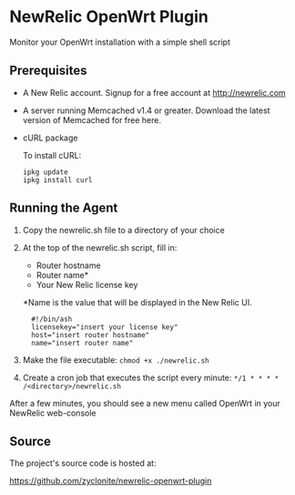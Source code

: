 NewRelic OpenWrt Plugin
=======================
Monitor your OpenWrt installation with a simple shell script

Prerequisites
-------------

  - A New Relic account. Signup for a free account at http://newrelic.com
  - A server running Memcached v1.4 or greater. Download the latest version of Memcached for free here.
  - cURL package

    To install cURL:

        ipkg update
        ipkg install curl

Running the Agent
----------------------------------

 1. Copy the newrelic.sh file to a directory of your choice
 2. At the top of the newrelic.sh script, fill in:
     - Router hostname
     - Router name*
     - Your New Relic license key
     
     *Name is the value that will be displayed in the New Relic UI.

          #!/bin/ash
          licensekey="insert your license key"
          host="insert router hostname"
          name="insert router name"

3. Make the file executable: `chmod +x ./newrelic.sh`
4. Create a cron job that executes the script every minute: `*/1 * * * * /<directory>/newrelic.sh`

After a few minutes, you should see a new menu called OpenWrt in your NewRelic web-console

## Source

The project's source code is hosted at:

https://github.com/zyclonite/newrelic-openwrt-plugin
